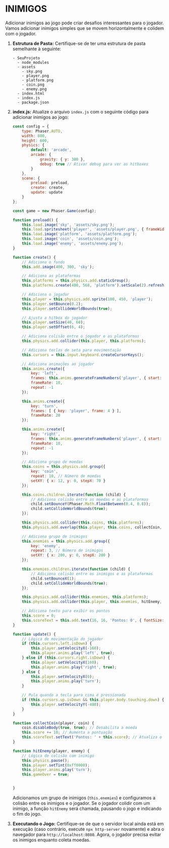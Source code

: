 # INIMIGOS
Adicionar inimigos ao jogo pode criar desafios interessantes para o jogador. Vamos adicionar inimigos simples que se movem horizontalmente e colidem com o jogador.

1. **Estrutura de Pasta:**
   Certifique-se de ter uma estrutura de pasta semelhante à seguinte:

   ```
   - SeuProjeto
     - node_modules
     - assets
       - sky.png
       - player.png
       - platform.png
       - coin.png
       - enemy.png
     - index.html
     - index.js
     - package.json
   ```

2. **index.js:**
   Atualize o arquivo `index.js` com o seguinte código para adicionar inimigos ao jogo:

   ```javascript
   const config = {
       type: Phaser.AUTO,
       width: 800,
       height: 600,
       physics: {
           default: 'arcade',
           arcade: {
               gravity: { y: 300 },
               debug: true // Ativar debug para ver as hitboxes
           }
       },
       scene: {
           preload: preload,
           create: create,
           update: update
       }
   };

   const game = new Phaser.Game(config);

   function preload() {
       this.load.image('sky', 'assets/sky.png');
       this.load.spritesheet('player', 'assets/player.png', { frameWidth: 48, frameHeight: 64 });
       this.load.image('platform', 'assets/platform.png');
       this.load.image('coin', 'assets/coin.png');
       this.load.image('enemy', 'assets/enemy.png');
   }

   function create() {
       // Adiciona o fundo
       this.add.image(400, 300, 'sky');

       // Adiciona as plataformas
       this.platforms = this.physics.add.staticGroup();
       this.platforms.create(400, 568, 'platform').setScale(2).refreshBody();

       // Adiciona o jogador
       this.player = this.physics.add.sprite(100, 450, 'player');
       this.player.setBounce(0.2);
       this.player.setCollideWorldBounds(true);

       // Ajusta a hitbox do jogador
       this.player.setSize(40, 60);
       this.player.setOffset(6, 4);

       // Adiciona colisão entre o jogador e as plataformas
       this.physics.add.collider(this.player, this.platforms);

       // Adiciona teclas de seta para movimentação
       this.cursors = this.input.keyboard.createCursorKeys();

       // Adiciona animações ao jogador
       this.anims.create({
           key: 'left',
           frames: this.anims.generateFrameNumbers('player', { start: 0, end: 3 }),
           frameRate: 10,
           repeat: -1
       });

       this.anims.create({
           key: 'turn',
           frames: [ { key: 'player', frame: 4 } ],
           frameRate: 20
       });

       this.anims.create({
           key: 'right',
           frames: this.anims.generateFrameNumbers('player', { start: 5, end: 8 }),
           frameRate: 10,
           repeat: -1
       });

       // Adiciona grupo de moedas
       this.coins = this.physics.add.group({
           key: 'coin',
           repeat: 10, // Número de moedas
           setXY: { x: 12, y: 0, stepX: 70 }
       });

       this.coins.children.iterate(function (child) {
           // Adiciona colisão entre as moedas e as plataformas
           child.setBounceY(Phaser.Math.FloatBetween(0.4, 0.8));
           child.setCollideWorldBounds(true);
       });

       this.physics.add.collider(this.coins, this.platforms);
       this.physics.add.overlap(this.player, this.coins, collectCoin, null, this);

       // Adiciona grupo de inimigos
       this.enemies = this.physics.add.group({
           key: 'enemy',
           repeat: 3, // Número de inimigos
           setXY: { x: 200, y: 0, stepX: 200 }
       });

       this.enemies.children.iterate(function (child) {
           // Adiciona colisão entre os inimigos e as plataformas
           child.setBounceX(1);
           child.setCollideWorldBounds(true);
       });

       this.physics.add.collider(this.enemies, this.platforms);
       this.physics.add.collider(this.player, this.enemies, hitEnemy, null, this);

       // Adiciona texto para exibir os pontos
       this.score = 0;
       this.scoreText = this.add.text(16, 16, 'Pontos: 0', { fontSize: '32px', fill: '#000' });
   }

   function update() {
       // Lógica de movimentação do jogador
       if (this.cursors.left.isDown) {
           this.player.setVelocityX(-160);
           this.player.anims.play('left', true);
       } else if (this.cursors.right.isDown) {
           this.player.setVelocityX(160);
           this.player.anims.play('right', true);
       } else {
           this.player.setVelocityX(0);
           this.player.anims.play('turn');
       }

       // Pula quando a tecla para cima é pressionada
       if (this.cursors.up.isDown && this.player.body.touching.down) {
           this.player.setVelocityY(-400);
       }
   }

   function collectCoin(player, coin) {
       coin.disableBody(true, true); // Desabilita a moeda
       this.score += 10; // Aumenta a pontuação
       this.scoreText.setText('Pontos: ' + this.score); // Atualiza o texto da pontuação
   }

   function hitEnemy(player, enemy) {
       // Lógica de colisão com inimigo
       this.physics.pause();
       this.player.setTint(0xff0000);
       this.player.anims.play('turn');
       this.gameOver = true;


   }
   ```

   Adicionamos um grupo de inimigos (`this.enemies`) e configuramos a colisão entre os inimigos e o jogador. Se o jogador colidir com um inimigo, a função `hitEnemy` será chamada, pausando o jogo e indicando o fim do jogo.

2. **Executando o Jogo:**
   Certifique-se de que o servidor local ainda está em execução (caso contrário, execute `npx http-server` novamente) e abra o navegador para `http://localhost:8080`. Agora, o jogador precisa evitar os inimigos enquanto coleta moedas.

